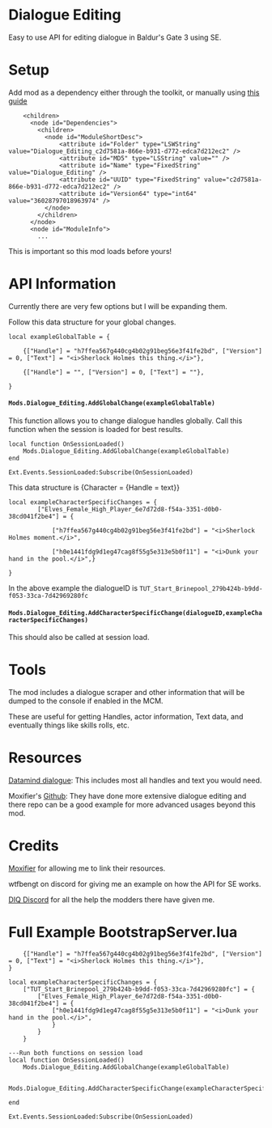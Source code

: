 # Dialogue Editing
Easy to use API for editing dialogue in Baldur's Gate 3 using SE. 

# Setup
Add mod as a dependency either through the toolkit, or manually using [this guide](https://wiki.bg3.community/Tutorials/General/Basic/adding-mod-dependencies) 
```...
    <children>
      <node id="Dependencies">
        <children>
          <node id="ModuleShortDesc">
              <attribute id="Folder" type="LSWString" value="Dialogue_Editing_c2d7581a-866e-b931-d772-edca7d212ec2" />
              <attribute id="MD5" type="LSString" value="" />
              <attribute id="Name" type="FixedString" value="Dialogue_Editing" />
              <attribute id="UUID" type="FixedString" value="c2d7581a-866e-b931-d772-edca7d212ec2" />
              <attribute id="Version64" type="int64" value="36028797018963974" />
          </node>
        </children>
      </node>
      <node id="ModuleInfo">
        ...
```
This is important so this mod loads before yours!

# API Information
Currently there are very few options but I will be expanding them. 

Follow this data structure for your global changes.
```
local exampleGlobalTable = {

    {["Handle"] = "h7ffea567g440cg4b02g91beg56e3f41fe2bd", ["Version"] = 0, ["Text"] = "<i>Sherlock Holmes this thing.</i>"},

    {["Handle"] = "", ["Version"] = 0, ["Text"] = ""},

}
```

#### `Mods.Dialogue_Editing.AddGlobalChange(exampleGlobalTable)`

This function allows you to change dialogue handles globally. Call this function when the session is loaded for best results. 

```
local function OnSessionLoaded()
	Mods.Dialogue_Editing.AddGlobalChange(exampleGlobalTable)
end

Ext.Events.SessionLoaded:Subscribe(OnSessionLoaded)
```

This data structure is {Character = {Handle = text}}
```
local exampleCharacterSpecificChanges = {
        ["Elves_Female_High_Player_6e7d72d8-f54a-3351-d0b0-38cd041f2be4"] = {

            ["h7ffea567g440cg4b02g91beg56e3f41fe2bd"] = "<i>Sherlock Holmes moment.</i>",

            ["h0e1441fdg9d1eg47cag8f55g5e313e5b0f11"] = "<i>Dunk your hand in the pool.</i>",}

}
```
In the above example the dialogueID is `TUT_Start_Brinepool_279b424b-b9dd-f053-33ca-7d42969280fc`
#### `Mods.Dialogue_Editing.AddCharacterSpecificChange(dialogueID,exampleCharacterSpecificChanges)`

This should also be called at session load. 

# Tools
The mod includes a dialogue scraper and other information that will be dumped to the console if enabled in the MCM. 

These are useful for getting Handles, actor information, Text data, and eventually things like skills rolls, etc. 

# Resources
[Datamind dialogue](https://www.tumblr.com/roksik-dnd/727481314781102080/bg3-datamined-dialogue-google-drive): This includes most all handles and text you would need. 

Moxifier's [Github](https://github.com/Moxifer/bg3-dialog-timeline-edits/tree/main): They have done more extensive dialogue editing and there repo can be a good example for more advanced usages beyond this mod. 

# Credits
[Moxifier](https://next.nexusmods.com/profile/moxifer3/mods?gameId=3474) for allowing me to link their resources.

wtfbengt on discord for giving me an example on how the API for SE works. 

[DIQ Discord](https://discord.gg/baldursgoonsacks) for all the help the modders there have given me. 

# Full Example BootstrapServer.lua
```local exampleGlobalTable = {
    {["Handle"] = "h7ffea567g440cg4b02g91beg56e3f41fe2bd", ["Version"] = 0, ["Text"] = "<i>Sherlock Holmes this thing.</i>"}, 
}

local exampleCharacterSpecificChanges = {
    ["TUT_Start_Brinepool_279b424b-b9dd-f053-33ca-7d42969280fc"] = {
        ["Elves_Female_High_Player_6e7d72d8-f54a-3351-d0b0-38cd041f2be4"] = {
            ["h0e1441fdg9d1eg47cag8f55g5e313e5b0f11"] = "<i>Dunk your hand in the pool.</i>",
            }
        }
    }

---Run both functions on session load
local function OnSessionLoaded()
    Mods.Dialogue_Editing.AddGlobalChange(exampleGlobalTable)

    Mods.Dialogue_Editing.AddCharacterSpecificChange(exampleCharacterSpecificChanges)
	
end

Ext.Events.SessionLoaded:Subscribe(OnSessionLoaded)
```